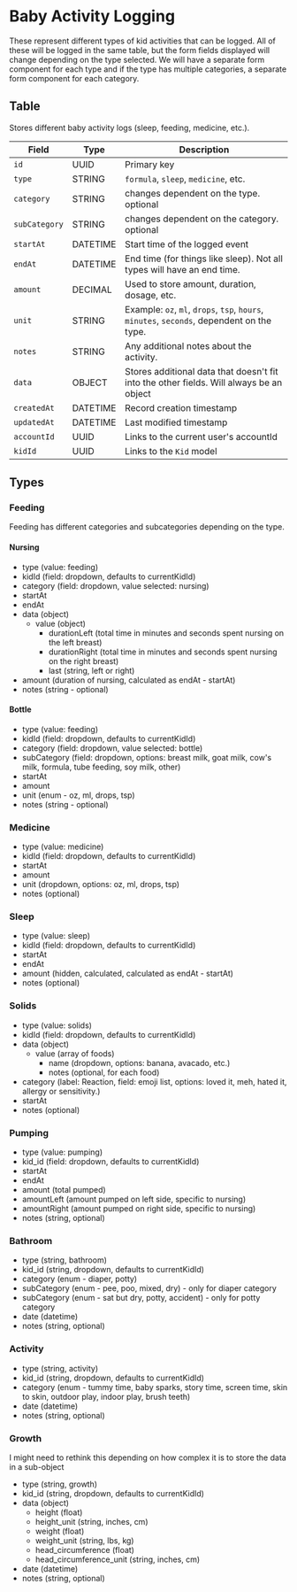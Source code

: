 # Baby Activity Logging

These represent different types of kid activities that can be logged. All of these will be logged in the same table, but the form fields displayed will change depending on the type selected. We will have a separate form component for each type and if the type has multiple categories, a separate form component for each category.

## Table

Stores different baby activity logs (sleep, feeding, medicine, etc.).

| Field       | Type       | Description                               |
|------------|-----------|-------------------------------------------|
| `id`       | UUID      | Primary key                               |
| `type`     | STRING      | `formula`, `sleep`, `medicine`, etc.      |
| `category` | STRING      | changes dependent on the type. optional      |
| `subCategory` | STRING      | changes dependent on the category. optional   |
| `startAt` | DATETIME  | Start time of the logged event           |
| `endAt`   | DATETIME  | End time (for things like sleep). Not all types will have an end time.         |
| `amount`   | DECIMAL   | Used to store amount, duration, dosage, etc.  |
| `unit`     | STRING      | Example: `oz`, `ml`, `drops`, `tsp`, `hours`, `minutes`, `seconds`, dependent on the type. |
| `notes`    | STRING      | Any additional notes about the activity.      |
| `data`    | OBJECT      | Stores additional data that doesn't fit into the other fields. Will always be an object     |
| `createdAt` | DATETIME  | Record creation timestamp               |
| `updatedAt` | DATETIME  | Last modified timestamp                 |
| `accountId` | UUID      | Links to the current user's accountId              |
| `kidId`   | UUID      | Links to the `Kid` model                 |

## Types

### Feeding

Feeding has different categories and subcategories depending on the type.

#### Nursing

- type (value: feeding)
- kidId (field: dropdown, defaults to currentKidId)
- category (field: dropdown, value selected: nursing)
- startAt
- endAt
- data (object)
  - value (object)
    - durationLeft (total time in minutes and seconds spent nursing on the left breast)
    - durationRight (total time in minutes and seconds spent nursing on the right breast)
    - last (string, left or right)
- amount (duration of nursing, calculated as endAt - startAt)
- notes (string - optional)

#### Bottle

- type (value: feeding)
- kidId (field: dropdown, defaults to currentKidId)
- category (field: dropdown, value selected: bottle)
- subCategory (field: dropdown, options: breast milk, goat milk, cow's milk, formula, tube feeding, soy milk, other)
- startAt
- amount
- unit (enum - oz, ml, drops, tsp)
- notes (string - optional)

### Medicine

- type (value: medicine)
- kidId (field: dropdown, defaults to currentKidId)
- startAt
- amount
- unit (dropdown, options: oz, ml, drops, tsp)
- notes (optional)

### Sleep

- type (value: sleep)
- kidId (field: dropdown, defaults to currentKidId)
- startAt
- endAt
- amount (hidden, calculated, calculated as endAt - startAt)
- notes (optional)

### Solids

- type (value: solids)
- kidId (field: dropdown, defaults to currentKidId)
- data (object)
  - value (array of foods)
    - name (dropdown, options: banana, avacado, etc.)
    - notes (optional, for each food)
- category (label: Reaction, field: emoji list, options: loved it, meh, hated it, allergy or sensitivity.)
- startAt
- notes (optional)

### Pumping

- type (value: pumping)
- kid_id (field: dropdown, defaults to currentKidId)
- startAt
- endAt
- amount (total pumped)
- amountLeft (amount pumped on left side, specific to nursing)
- amountRight (amount pumped on right side, specific to nursing)
- notes (string, optional)

### Bathroom

- type (string, bathroom)
- kid_id (string, dropdown, defaults to currentKidId)
- category (enum - diaper, potty)
- subCategory (enum - pee, poo, mixed, dry) - only for diaper category
- subCategory (enum - sat but dry, potty, accident) - only for potty category
- date (datetime)
- notes (string, optional)

### Activity

- type (string, activity)
- kid_id (string, dropdown, defaults to currentKidId)
- category (enum - tummy time, baby sparks, story time, screen time, skin to skin, outdoor play, indoor play, brush teeth)
- date (datetime)
- notes (string, optional)

### Growth

I might need to rethink this depending on how complex it is to store the data in a sub-object

- type (string, growth)
- kid_id (string, dropdown, defaults to currentKidId)
- data (object)
  - height (float)
  - height_unit (string, inches, cm)
  - weight (float)
  - weight_unit (string, lbs, kg)
  - head_circumference (float)
  - head_circumference_unit (string, inches, cm)
- date (datetime)
- notes (string, optional)
